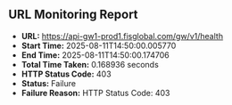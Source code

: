 ## URL Monitoring Report

- **URL:** https://api-gw1-prod1.fisglobal.com/gw/v1/health
- **Start Time:** 2025-08-11T14:50:00.005770
- **End Time:** 2025-08-11T14:50:00.174706
- **Total Time Taken:** 0.168936 seconds
- **HTTP Status Code:** 403
- **Status:** Failure
- **Failure Reason:** HTTP Status Code: 403
